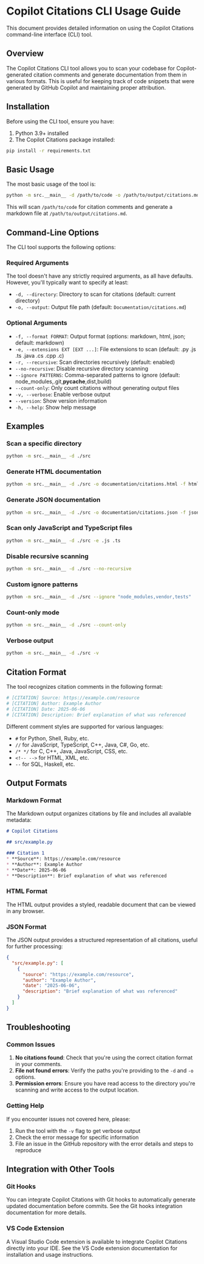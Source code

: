 # Copilot Citations CLI Usage Guide

This document provides detailed information on using the Copilot Citations command-line interface (CLI) tool.

## Overview

The Copilot Citations CLI tool allows you to scan your codebase for Copilot-generated citation comments and generate documentation from them in various formats. This is useful for keeping track of code snippets that were generated by GitHub Copilot and maintaining proper attribution.

## Installation

Before using the CLI tool, ensure you have:

1. Python 3.9+ installed
2. The Copilot Citations package installed:

```bash
pip install -r requirements.txt
```

## Basic Usage

The most basic usage of the tool is:

```bash
python -m src.__main__ -d /path/to/code -o /path/to/output/citations.md
```

This will scan `/path/to/code` for citation comments and generate a markdown file at `/path/to/output/citations.md`.

## Command-Line Options

The CLI tool supports the following options:

### Required Arguments

The tool doesn't have any strictly required arguments, as all have defaults. However, you'll typically want to specify at least:

* `-d, --directory`: Directory to scan for citations (default: current directory)
* `-o, --output`: Output file path (default: `Documentation/citations.md`)

### Optional Arguments

* `-f, --format FORMAT`: Output format (options: markdown, html, json; default: markdown)
* `-e, --extensions EXT [EXT ...]`: File extensions to scan (default: .py .js .ts .java .cs .cpp .c)
* `-r, --recursive`: Scan directories recursively (default: enabled)
* `--no-recursive`: Disable recursive directory scanning
* `--ignore PATTERNS`: Comma-separated patterns to ignore (default: node_modules,.git,__pycache__,dist,build)
* `--count-only`: Only count citations without generating output files
* `-v, --verbose`: Enable verbose output
* `--version`: Show version information
* `-h, --help`: Show help message

## Examples

### Scan a specific directory

```bash
python -m src.__main__ -d ./src
```

### Generate HTML documentation

```bash
python -m src.__main__ -d ./src -o documentation/citations.html -f html
```

### Generate JSON documentation

```bash
python -m src.__main__ -d ./src -o documentation/citations.json -f json
```

### Scan only JavaScript and TypeScript files

```bash
python -m src.__main__ -d ./src -e .js .ts
```

### Disable recursive scanning

```bash
python -m src.__main__ -d ./src --no-recursive
```

### Custom ignore patterns

```bash
python -m src.__main__ -d ./src --ignore "node_modules,vendor,tests"
```

### Count-only mode

```bash
python -m src.__main__ -d ./src --count-only
```

### Verbose output

```bash
python -m src.__main__ -d ./src -v
```

## Citation Format

The tool recognizes citation comments in the following format:

```python
# [CITATION] Source: https://example.com/resource
# [CITATION] Author: Example Author
# [CITATION] Date: 2025-06-06
# [CITATION] Description: Brief explanation of what was referenced
```

Different comment styles are supported for various languages:

* `#` for Python, Shell, Ruby, etc.
* `//` for JavaScript, TypeScript, C++, Java, C#, Go, etc.
* `/* */` for C, C++, Java, JavaScript, CSS, etc.
* `<!-- -->` for HTML, XML, etc.
* `--` for SQL, Haskell, etc.

## Output Formats

### Markdown Format

The Markdown output organizes citations by file and includes all available metadata:

```markdown
# Copilot Citations

## src/example.py

### Citation 1
* **Source**: https://example.com/resource
* **Author**: Example Author
* **Date**: 2025-06-06
* **Description**: Brief explanation of what was referenced
```

### HTML Format

The HTML output provides a styled, readable document that can be viewed in any browser.

### JSON Format

The JSON output provides a structured representation of all citations, useful for further processing:

```json
{
  "src/example.py": [
    {
      "source": "https://example.com/resource",
      "author": "Example Author",
      "date": "2025-06-06",
      "description": "Brief explanation of what was referenced"
    }
  ]
}
```

## Troubleshooting

### Common Issues

1. **No citations found**: Check that you're using the correct citation format in your comments.
2. **File not found errors**: Verify the paths you're providing to the `-d` and `-o` options.
3. **Permission errors**: Ensure you have read access to the directory you're scanning and write access to the output location.

### Getting Help

If you encounter issues not covered here, please:

1. Run the tool with the `-v` flag to get verbose output
2. Check the error message for specific information
3. File an issue in the GitHub repository with the error details and steps to reproduce

## Integration with Other Tools

### Git Hooks

You can integrate Copilot Citations with Git hooks to automatically generate updated documentation before commits. See the Git hooks integration documentation for more details.

### VS Code Extension

A Visual Studio Code extension is available to integrate Copilot Citations directly into your IDE. See the VS Code extension documentation for installation and usage instructions.
